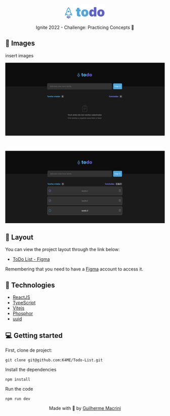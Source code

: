<p align="center">
  <img alt="Logo todo app" src="./src/assets/todo-logo.png">
</p>
<p align="center">
Ignite 2022 - Challenge: Practicing Concepts 🚀
</p>
<!-- <p align="center">
Go check it out: <a href="https://feedget-4cttv6k9w-k4me.vercel.app/"> Feedget </a>
</p>
 -->
 
## 👀 Images

insert images

<p align="center">
  <img alt="Empty List" src="./prints/Empty.png" width="720"/>
</p>
<br/>
<p align="center">
  <img alt="List" src="./prints/List.png" width="720"/>
</p>

## 🔖 Layout

You can view the project layout through the link below:

- [ToDo List - Figma](<https://www.figma.com/file/5Qmv0GCERPXPx6pfYrnjxK/ToDo-List-(Copy)?node-id=0%3A1>)

Remembering that you need to have a [Figma](http://figma.com/) account to access it.

## 🚀 Technologies

- [ReactJS](https://reactjs.org/)
- [TypeScript](https://www.typescriptlang.org/)
- [Vitejs](https://vitejs.dev/)
- [Phosphor](https://phosphoricons.com/)
- [uuid](https://www.npmjs.com/package/uuid)

## 💻 Getting started

First, clone de project:

    git clone git@github.com:K4ME/Todo-List.git

Install the dependencies

    npm install

Run the code

    npm run dev

<p align="center">
  Made with 💜 by <a href="https://www.linkedin.com/in/guilhermemacrini/">Guilherme Macrini</a>
</p>
